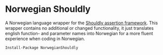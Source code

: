 # Norwegian Shouldly

A Norwegian language wrapper for the [Shouldly assertion framework](https://github.com/shouldly/shouldly). This wrapper contains no additional or changed functionality, it just translates english function- and parameter names into Norwegian for a more fluent experience when coding in Norwegian.

```
Install-Package NorwegianShouldly
```
